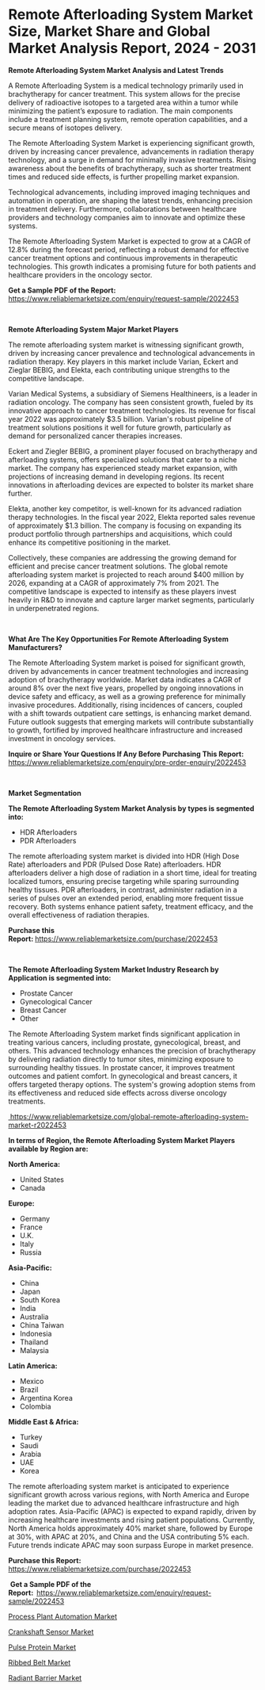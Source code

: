 <p><h1>Remote Afterloading System Market Size, Market Share and Global Market Analysis Report, 2024 - 2031</h1></p><p><strong>Remote Afterloading System Market Analysis and Latest Trends</strong></p>
<p><p>A Remote Afterloading System is a medical technology primarily used in brachytherapy for cancer treatment. This system allows for the precise delivery of radioactive isotopes to a targeted area within a tumor while minimizing the patient’s exposure to radiation. The main components include a treatment planning system, remote operation capabilities, and a secure means of isotopes delivery. </p><p>The Remote Afterloading System Market is experiencing significant growth, driven by increasing cancer prevalence, advancements in radiation therapy technology, and a surge in demand for minimally invasive treatments. Rising awareness about the benefits of brachytherapy, such as shorter treatment times and reduced side effects, is further propelling market expansion. </p><p>Technological advancements, including improved imaging techniques and automation in operation, are shaping the latest trends, enhancing precision in treatment delivery. Furthermore, collaborations between healthcare providers and technology companies aim to innovate and optimize these systems. </p><p>The Remote Afterloading System Market is expected to grow at a CAGR of 12.8% during the forecast period, reflecting a robust demand for effective cancer treatment options and continuous improvements in therapeutic technologies. This growth indicates a promising future for both patients and healthcare providers in the oncology sector.</p></p>
<p><strong>Get a Sample PDF of the Report:&nbsp;</strong> <a href="https://www.reliablemarketsize.com/enquiry/request-sample/2022453?utm_campaign=1801&utm_medium=2&utm_source=Github&utm_content=ia&utm_term=30102024&utm_id=remote-afterloading-system">https://www.reliablemarketsize.com/enquiry/request-sample/2022453</a></p>
<p>&nbsp;</p>
<p><strong>Remote Afterloading System Major Market Players</strong></p>
<p><p>The remote afterloading system market is witnessing significant growth, driven by increasing cancer prevalence and technological advancements in radiation therapy. Key players in this market include Varian, Eckert and Zieglar BEBIG, and Elekta, each contributing unique strengths to the competitive landscape.</p><p>Varian Medical Systems, a subsidiary of Siemens Healthineers, is a leader in radiation oncology. The company has seen consistent growth, fueled by its innovative approach to cancer treatment technologies. Its revenue for fiscal year 2022 was approximately $3.5 billion. Varian's robust pipeline of treatment solutions positions it well for future growth, particularly as demand for personalized cancer therapies increases.</p><p>Eckert and Ziegler BEBIG, a prominent player focused on brachytherapy and afterloading systems, offers specialized solutions that cater to a niche market. The company has experienced steady market expansion, with projections of increasing demand in developing regions. Its recent innovations in afterloading devices are expected to bolster its market share further.</p><p>Elekta, another key competitor, is well-known for its advanced radiation therapy technologies. In the fiscal year 2022, Elekta reported sales revenue of approximately $1.3 billion. The company is focusing on expanding its product portfolio through partnerships and acquisitions, which could enhance its competitive positioning in the market.</p><p>Collectively, these companies are addressing the growing demand for efficient and precise cancer treatment solutions. The global remote afterloading system market is projected to reach around $400 million by 2026, expanding at a CAGR of approximately 7% from 2021. The competitive landscape is expected to intensify as these players invest heavily in R&D to innovate and capture larger market segments, particularly in underpenetrated regions.</p></p>
<p>&nbsp;</p>
<p><strong>What Are The Key Opportunities For Remote Afterloading System Manufacturers?</strong></p>
<p><p>The Remote Afterloading System market is poised for significant growth, driven by advancements in cancer treatment technologies and increasing adoption of brachytherapy worldwide. Market data indicates a CAGR of around 8% over the next five years, propelled by ongoing innovations in device safety and efficacy, as well as a growing preference for minimally invasive procedures. Additionally, rising incidences of cancers, coupled with a shift towards outpatient care settings, is enhancing market demand. Future outlook suggests that emerging markets will contribute substantially to growth, fortified by improved healthcare infrastructure and increased investment in oncology services.</p></p>
<p><strong>Inquire or Share Your Questions If Any Before Purchasing This Report:</strong> <a href="https://www.reliablemarketsize.com/enquiry/pre-order-enquiry/2022453?utm_campaign=1801&utm_medium=2&utm_source=Github&utm_content=ia&utm_term=30102024&utm_id=remote-afterloading-system">https://www.reliablemarketsize.com/enquiry/pre-order-enquiry/2022453</a></p>
<p>&nbsp;</p>
<p><strong>Market Segmentation</strong></p>
<p><strong>The Remote Afterloading System Market Analysis by types is segmented into:</strong></p>
<p><ul><li>HDR Afterloaders</li><li>PDR Afterloaders</li></ul></p>
<p><p>The remote afterloading system market is divided into HDR (High Dose Rate) afterloaders and PDR (Pulsed Dose Rate) afterloaders. HDR afterloaders deliver a high dose of radiation in a short time, ideal for treating localized tumors, ensuring precise targeting while sparing surrounding healthy tissues. PDR afterloaders, in contrast, administer radiation in a series of pulses over an extended period, enabling more frequent tissue recovery. Both systems enhance patient safety, treatment efficacy, and the overall effectiveness of radiation therapies.</p></p>
<p><strong>Purchase this Report:&nbsp;</strong><a href="https://www.reliablemarketsize.com/purchase/2022453?utm_campaign=1801&utm_medium=2&utm_source=Github&utm_content=ia&utm_term=30102024&utm_id=remote-afterloading-system">https://www.reliablemarketsize.com/purchase/2022453</a></p>
<p>&nbsp;</p>
<p><strong>The Remote Afterloading System Market Industry Research by Application is segmented into:</strong></p>
<p><ul><li>Prostate Cancer</li><li>Gynecological Cancer</li><li>Breast Cancer</li><li>Other</li></ul></p>
<p><p>The Remote Afterloading System market finds significant application in treating various cancers, including prostate, gynecological, breast, and others. This advanced technology enhances the precision of brachytherapy by delivering radiation directly to tumor sites, minimizing exposure to surrounding healthy tissues. In prostate cancer, it improves treatment outcomes and patient comfort. In gynecological and breast cancers, it offers targeted therapy options. The system's growing adoption stems from its effectiveness and reduced side effects across diverse oncology treatments.</p></p>
<p><a href="https://www.reliablemarketsize.com/global-remote-afterloading-system-market-r2022453?utm_campaign=1801&utm_medium=2&utm_source=Github&utm_content=ia&utm_term=30102024&utm_id=remote-afterloading-system">&nbsp;https://www.reliablemarketsize.com/global-remote-afterloading-system-market-r2022453</a></p>
<p><strong>In terms of Region, the Remote Afterloading System Market Players available by Region are:</strong></p>
<p>
    <p> <strong> North America: </strong>
        <ul>
            <li>United States</li>
            <li>Canada</li>
        </ul>
        </p> 
    <p> <strong> Europe: </strong>
        <ul>
            <li>Germany</li>
            <li>France</li>
            <li>U.K.</li>
            <li>Italy</li>
            <li>Russia</li>
        </ul>
        </p> 
    <p> <strong> Asia-Pacific: </strong>
        <ul>
            <li>China</li>
            <li>Japan</li>
            <li>South Korea</li>
            <li>India</li>
            <li>Australia</li>
            <li>China Taiwan</li>
            <li>Indonesia</li>
            <li>Thailand</li>
            <li>Malaysia</li>
        </ul>
        </p> 
    <p> <strong> Latin America: </strong>
        <ul>
            <li>Mexico</li>
            <li>Brazil</li>
            <li>Argentina Korea</li>
            <li>Colombia</li>
        </ul>
        </p> 
    <p> <strong> Middle East & Africa: </strong>
        <ul>
            <li>Turkey</li>
            <li>Saudi</li>
            <li>Arabia</li>
            <li>UAE</li>
            <li>Korea</li>
        </ul>
    </p>
    </p>
<p><p>The remote afterloading system market is anticipated to experience significant growth across various regions, with North America and Europe leading the market due to advanced healthcare infrastructure and high adoption rates. Asia-Pacific (APAC) is expected to expand rapidly, driven by increasing healthcare investments and rising patient populations. Currently, North America holds approximately 40% market share, followed by Europe at 30%, with APAC at 20%, and China and the USA contributing 5% each. Future trends indicate APAC may soon surpass Europe in market presence.</p></p>
<p><strong>Purchase this Report: </strong><a href="https://www.reliablemarketsize.com/purchase/2022453?utm_campaign=1801&utm_medium=2&utm_source=Github&utm_content=ia&utm_term=30102024&utm_id=remote-afterloading-system">https://www.reliablemarketsize.com/purchase/2022453</a></p>
<p>&nbsp;<strong>Get a Sample PDF of the Report:&nbsp;&nbsp;</strong><a href="https://www.reliablemarketsize.com/enquiry/request-sample/2022453?utm_campaign=1801&utm_medium=2&utm_source=Github&utm_content=ia&utm_term=30102024&utm_id=remote-afterloading-system">https://www.reliablemarketsize.com/enquiry/request-sample/2022453</a></p>
<p><strong></strong></p>
<p><p><a href="https://www.linkedin.com/pulse/process-plant-automation-market-transformation-comparative-le97e?utm_campaign=1801&utm_medium=2&utm_source=Github&utm_content=ia&utm_term=30102024&utm_id=remote-afterloading-system">Process Plant Automation Market</a></p><p><a href="https://www.linkedin.com/pulse/crankshaft-sensor-market-innovations-trends-comprehensive-dj4ze?utm_campaign=1801&utm_medium=2&utm_source=Github&utm_content=ia&utm_term=30102024&utm_id=remote-afterloading-system">Crankshaft Sensor Market</a></p><p><a href="https://www.linkedin.com/pulse/pulse-protein-market-indicators-size-regional-breakdown-player-twjhe?utm_campaign=1801&utm_medium=2&utm_source=Github&utm_content=ia&utm_term=30102024&utm_id=remote-afterloading-system">Pulse Protein Market</a></p><p><a href="https://www.linkedin.com/pulse/analyzing-global-ribbed-belt-market-growth-prospects-future-sytoe?utm_campaign=1801&utm_medium=2&utm_source=Github&utm_content=ia&utm_term=30102024&utm_id=remote-afterloading-system">Ribbed Belt Market</a></p><p><a href="https://www.linkedin.com/pulse/pulse-radiant-barrier-rhythms-change-market-resonance-2024-2031-jrhwe?utm_campaign=1801&utm_medium=2&utm_source=Github&utm_content=ia&utm_term=30102024&utm_id=remote-afterloading-system">Radiant Barrier Market</a></p></p>